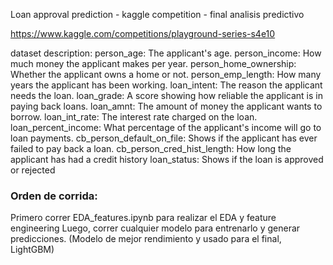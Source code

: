 Loan approval prediction - kaggle competition - final analisis predictivo

https://www.kaggle.com/competitions/playground-series-s4e10

dataset description:
person_age: The applicant's age.
person_income: How much money the applicant makes per year.
person_home_ownership: Whether the applicant owns a home or not.
person_emp_length: How many years the applicant has been working.
loan_intent: The reason the applicant needs the loan.
loan_grade: A score showing how reliable the applicant is in paying back loans.
loan_amnt: The amount of money the applicant wants to borrow.
loan_int_rate: The interest rate charged on the loan.
loan_percent_income: What percentage of the applicant's income will go to loan payments.
cb_person_default_on_file: Shows if the applicant has ever failed to pay back a loan.
cb_person_cred_hist_length: How long the applicant has had a credit history
loan_status: Shows if the loan is approved or rejected


### Orden de corrida:
Primero correr EDA_features.ipynb para realizar el EDA y feature engineering
Luego, correr cualquier modelo para entrenarlo y generar predicciones. (Modelo de mejor rendimiento y usado para el final, LightGBM)